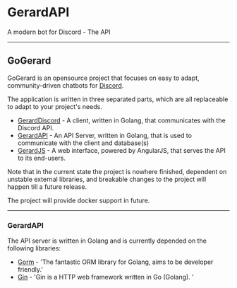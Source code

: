 # GerardAPI
A modern bot for Discord - The API


----------

## GoGerard
GoGerard is an opensource project that focuses on easy to adapt, community-driven chatbots for [Discord](https://discordapp.com/).

The application is written in three separated parts, which are all replaceable to adapt to your project's needs.

 - [GerardDiscord](https://github.com/GoGerard/GerardDiscord) - A client, written in Golang, that communicates with the Discord API. 
 - [GerardAPI](https://github.com/GoGerard/GerardAPI) - An API Server, written in Golang, that is used to communicate with the client and database(s)
 - [GerardJS](https://github.com/GoGerard/GerardJS) - A web interface, powered by AngularJS, that serves the API to its end-users. 

Note that in the current state the project is nowhere finished, dependent on unstable external libraries,  and breakable changes to the project will happen till a future release. 

The project will provide docker support in future.


----------

### GerardAPI ###

The API server is written in Golang and is currently depended on the following libraries: 

 - [Gorm](https://github.com/jinzhu/gorm) - 'The fantastic ORM library for Golang, aims to be developer friendly.'
 - [Gin](https://github.com/gin-gonic/gin) - 'Gin is a HTTP web framework written in Go (Golang). '

